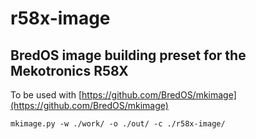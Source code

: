 # r58x-image
## BredOS image building preset for the Mekotronics R58X

To be used with [https://github.com/BredOS/mkimage](https://github.com/BredOS/mkimage)

```
mkimage.py -w ./work/ -o ./out/ -c ./r58x-image/

```
